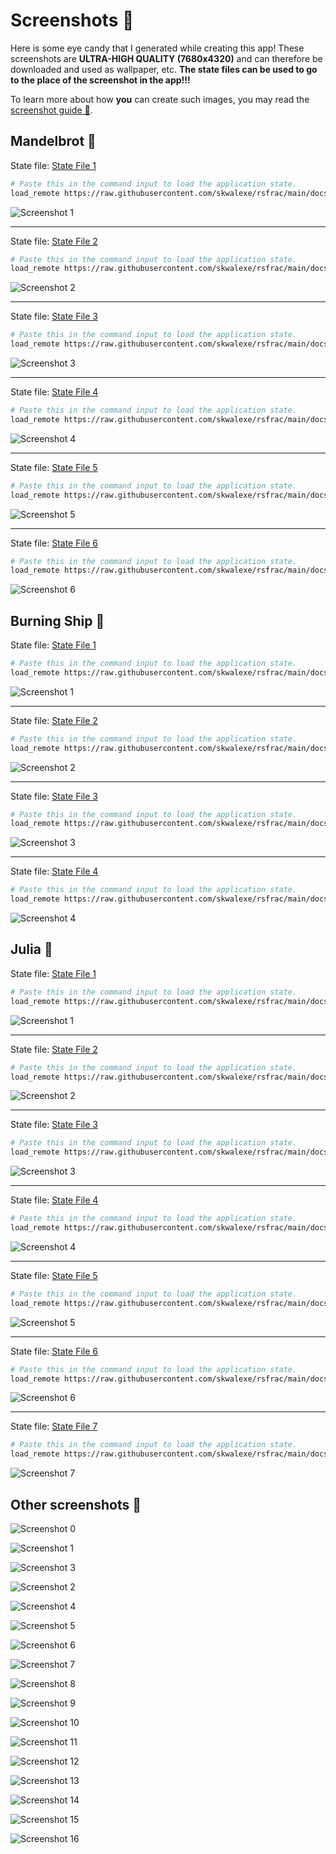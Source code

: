 # Screenshots 🌟

Here is some eye candy that I generated while creating this app!
These screenshots are **ULTRA-HIGH QUALITY (7680x4320)** and can therefore be downloaded and used as wallpaper, etc.
**The state files can be used to go to the place of the screenshot in the app!!!**

To learn more about how **you** can create such images, you may read the [screenshot guide 🔗](/taking-screenshots).

## Mandelbrot 💠

State file: [State File 1](https://raw.githubusercontent.com/skwalexe/rsfrac/main/docs/src/assets/captures/mandelbrot/mandelbrot_1.rsf)

```bash
# Paste this in the command input to load the application state.
load_remote https://raw.githubusercontent.com/skwalexe/rsfrac/main/docs/src/assets/captures/mandelbrot/mandelbrot_1.rsf
```

![Screenshot 1](/assets/captures/mandelbrot/mandelbrot_1.jpg)

---

State file: [State File 2](https://raw.githubusercontent.com/skwalexe/rsfrac/main/docs/src/assets/captures/mandelbrot/mandelbrot_2.rsf)

```bash
# Paste this in the command input to load the application state.
load_remote https://raw.githubusercontent.com/skwalexe/rsfrac/main/docs/src/assets/captures/mandelbrot/mandelbrot_2.rsf
```

![Screenshot 2](/assets/captures/mandelbrot/mandelbrot_2.jpg)

---

State file: [State File 3](https://raw.githubusercontent.com/skwalexe/rsfrac/main/docs/src/assets/captures/mandelbrot/mandelbrot_3.rsf)

```bash
# Paste this in the command input to load the application state.
load_remote https://raw.githubusercontent.com/skwalexe/rsfrac/main/docs/src/assets/captures/mandelbrot/mandelbrot_3.rsf
```

![Screenshot 3](/assets/captures/mandelbrot/mandelbrot_3.jpg)

---

State file: [State File 4](https://raw.githubusercontent.com/skwalexe/rsfrac/main/docs/src/assets/captures/mandelbrot/mandelbrot_4.rsf)

```bash
# Paste this in the command input to load the application state.
load_remote https://raw.githubusercontent.com/skwalexe/rsfrac/main/docs/src/assets/captures/mandelbrot/mandelbrot_4.rsf
```

![Screenshot 4](/assets/captures/mandelbrot/mandelbrot_4.jpg)

---

State file: [State File 5](https://raw.githubusercontent.com/skwalexe/rsfrac/main/docs/src/assets/captures/mandelbrot/mandelbrot_5.rsf)

```bash
# Paste this in the command input to load the application state.
load_remote https://raw.githubusercontent.com/skwalexe/rsfrac/main/docs/src/assets/captures/mandelbrot/mandelbrot_5.rsf
```

![Screenshot 5](/assets/captures/mandelbrot/mandelbrot_5.jpg)

---

State file: [State File 6](https://raw.githubusercontent.com/skwalexe/rsfrac/main/docs/src/assets/captures/mandelbrot/mandelbrot_6.rsf)

```bash
# Paste this in the command input to load the application state.
load_remote https://raw.githubusercontent.com/skwalexe/rsfrac/main/docs/src/assets/captures/mandelbrot/mandelbrot_6.rsf
```

![Screenshot 6](/assets/captures/mandelbrot/mandelbrot_6.jpg)

## Burning Ship 💠

State file: [State File 1](https://raw.githubusercontent.com/skwalexe/rsfrac/main/docs/src/assets/captures/burning_ship/burning_ship_1.rsf)

```bash
# Paste this in the command input to load the application state.
load_remote https://raw.githubusercontent.com/skwalexe/rsfrac/main/docs/src/assets/captures/burning_ship/burning_ship_1.rsf
```

![Screenshot 1](/assets/captures/burning_ship/burning_ship_1.jpg)

---

State file: [State File 2](https://raw.githubusercontent.com/skwalexe/rsfrac/main/docs/src/assets/captures/burning_ship/burning_ship_2.rsf)

```bash
# Paste this in the command input to load the application state.
load_remote https://raw.githubusercontent.com/skwalexe/rsfrac/main/docs/src/assets/captures/burning_ship/burning_ship_2.rsf
```

![Screenshot 2](/assets/captures/burning_ship/burning_ship_2.jpg)

---

State file: [State File 3](https://raw.githubusercontent.com/skwalexe/rsfrac/main/docs/src/assets/captures/burning_ship/burning_ship_3.rsf)

```bash
# Paste this in the command input to load the application state.
load_remote https://raw.githubusercontent.com/skwalexe/rsfrac/main/docs/src/assets/captures/burning_ship/burning_ship_3.rsf
```

![Screenshot 3](/assets/captures/burning_ship/burning_ship_3.jpg)

---

State file: [State File 4](https://raw.githubusercontent.com/skwalexe/rsfrac/main/docs/src/assets/captures/burning_ship/burning_ship_4.rsf)

```bash
# Paste this in the command input to load the application state.
load_remote https://raw.githubusercontent.com/skwalexe/rsfrac/main/docs/src/assets/captures/burning_ship/burning_ship_4.rsf
```

![Screenshot 4](/assets/captures/burning_ship/burning_ship_4.jpg)

## Julia 💠

State file: [State File 1](https://raw.githubusercontent.com/skwalexe/rsfrac/main/docs/src/assets/captures/julia/julia_1.rsf)

```bash
# Paste this in the command input to load the application state.
load_remote https://raw.githubusercontent.com/skwalexe/rsfrac/main/docs/src/assets/captures/julia/julia_1.rsf
```

![Screenshot 1](/assets/captures/julia/julia_1.jpg)

---

State file: [State File 2](https://raw.githubusercontent.com/skwalexe/rsfrac/main/docs/src/assets/captures/julia/julia_2.rsf)

```bash
# Paste this in the command input to load the application state.
load_remote https://raw.githubusercontent.com/skwalexe/rsfrac/main/docs/src/assets/captures/julia/julia_2.rsf
```

![Screenshot 2](/assets/captures/julia/julia_2.jpg)

---

State file: [State File 3](https://raw.githubusercontent.com/skwalexe/rsfrac/main/docs/src/assets/captures/julia/julia_3.rsf)

```bash
# Paste this in the command input to load the application state.
load_remote https://raw.githubusercontent.com/skwalexe/rsfrac/main/docs/src/assets/captures/julia/julia_3.rsf
```

![Screenshot 3](/assets/captures/julia/julia_3.jpg)

---

State file: [State File 4](https://raw.githubusercontent.com/skwalexe/rsfrac/main/docs/src/assets/captures/julia/julia_4.rsf)

```bash
# Paste this in the command input to load the application state.
load_remote https://raw.githubusercontent.com/skwalexe/rsfrac/main/docs/src/assets/captures/julia/julia_4.rsf
```

![Screenshot 4](/assets/captures/julia/julia_4.jpg)

---

State file: [State File 5](https://raw.githubusercontent.com/skwalexe/rsfrac/main/docs/src/assets/captures/julia/julia_5.rsf)

```bash
# Paste this in the command input to load the application state.
load_remote https://raw.githubusercontent.com/skwalexe/rsfrac/main/docs/src/assets/captures/julia/julia_5.rsf
```

![Screenshot 5](/assets/captures/julia/julia_5.jpg)

---

State file: [State File 6](https://raw.githubusercontent.com/skwalexe/rsfrac/main/docs/src/assets/captures/julia/julia_6.rsf)

```bash
# Paste this in the command input to load the application state.
load_remote https://raw.githubusercontent.com/skwalexe/rsfrac/main/docs/src/assets/captures/julia/julia_6.rsf
```

![Screenshot 6](/assets/captures/julia/julia_6.jpg)

---

State file: [State File 7](https://raw.githubusercontent.com/skwalexe/rsfrac/main/docs/src/assets/captures/julia/julia_7.rsf)

```bash
# Paste this in the command input to load the application state.
load_remote https://raw.githubusercontent.com/skwalexe/rsfrac/main/docs/src/assets/captures/julia/julia_7.rsf
```

![Screenshot 7](/assets/captures/julia/julia_7.jpg)

## Other screenshots 💠

![Screenshot 0](/assets/captures/screenshot0.jpg)

![Screenshot 1](/assets/captures/screenshot1.jpg)

![Screenshot 3](/assets/captures/screenshot3.jpg)

![Screenshot 2](/assets/captures/screenshot2.jpg)

![Screenshot 4](/assets/captures/screenshot4.jpg)

![Screenshot 5](/assets/captures/screenshot5.jpg)

![Screenshot 6](/assets/captures/screenshot6.jpg)

![Screenshot 7](/assets/captures/screenshot7.jpg)

![Screenshot 8](/assets/captures/screenshot8.jpg)

![Screenshot 9](/assets/captures/screenshot9.jpg)

![Screenshot 10](/assets/captures/screenshot10.jpg)

![Screenshot 11](/assets/captures/screenshot11.jpg)

![Screenshot 12](/assets/captures/screenshot12.jpg)

![Screenshot 13](/assets/captures/screenshot13.jpg)

![Screenshot 14](/assets/captures/screenshot14.jpg)

![Screenshot 15](/assets/captures/screenshot15.jpg)

![Screenshot 16](/assets/captures/screenshot16.jpg)
